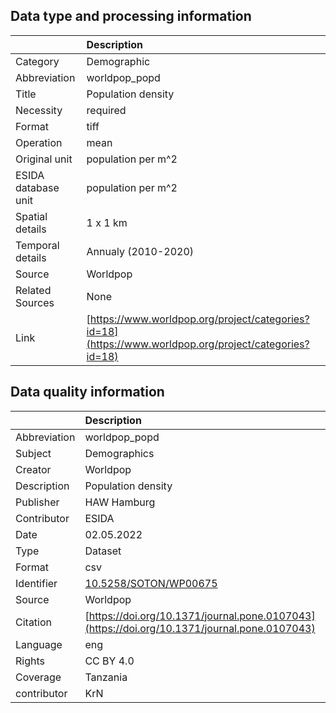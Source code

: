 ## Data type and processing information 

|                     | Description                                                                                            |
|:--------------------|:-------------------------------------------------------------------------------------------------------|
| Category            | Demographic                                                                                            |
| Abbreviation        | worldpop_popd                                                                                          |
| Title               | Population density                                                                                     |
| Necessity           | required                                                                                               |
| Format              | tiff                                                                                                   |
| Operation           | mean                                                                                                   |
| Original unit       | population per m^2                                                                                     |
| ESIDA database unit | population per m^2                                                                                     |
| Spatial details     | 1 x 1 km                                                                                               |
| Temporal details    | Annualy (2010-2020)                                                                                    |
| Source              | Worldpop                                                                                               |
| Related Sources     | None                                                                                                   |
| Link                | [https://www.worldpop.org/project/categories?id=18](https://www.worldpop.org/project/categories?id=18) |

## Data quality information 

|              | Description                                                                                  |
|:-------------|:---------------------------------------------------------------------------------------------|
| Abbreviation | worldpop_popd                                                                                |
| Subject      | Demographics                                                                                 |
| Creator      | Worldpop                                                                                     |
| Description  | Population density                                                                           |
| Publisher    | HAW Hamburg                                                                                  |
| Contributor  | ESIDA                                                                                        |
| Date         | 02.05.2022                                                                                   |
| Type         | Dataset                                                                                      |
| Format       | csv                                                                                          |
| Identifier   | [10.5258/SOTON/WP00675](https://doi.org/10.5258/SOTON/WP00675)                               |
| Source       | Worldpop                                                                                     |
| Citation     | [https://doi.org/10.1371/journal.pone.0107043](https://doi.org/10.1371/journal.pone.0107043) |
| Language     | eng                                                                                          |
| Rights       | CC BY 4.0                                                                                    |
| Coverage     | Tanzania                                                                                     |
| contributor  | KrN                                                                                          |
